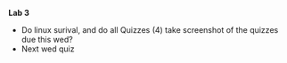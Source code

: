 **Lab 3**
* Do linux surival, and do all Quizzes (4) take screenshot of the quizzes due this wed?
* Next wed quiz
